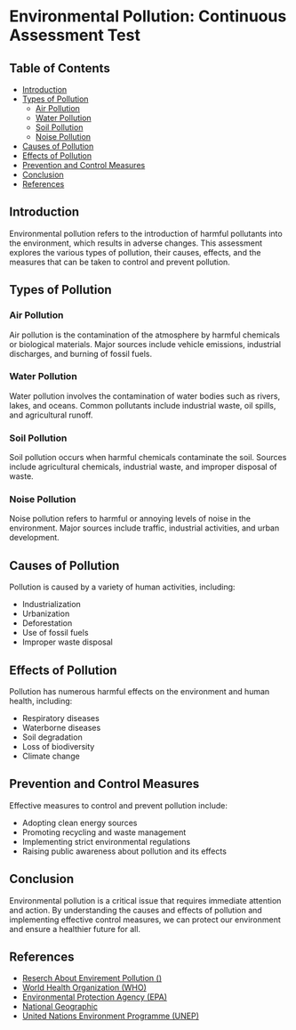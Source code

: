 # Environmental Pollution: Continuous Assessment Test

## Table of Contents
- [Introduction](#introduction)
- [Types of Pollution](#types-of-pollution)
  - [Air Pollution](#air-pollution)
  - [Water Pollution](#water-pollution)
  - [Soil Pollution](#soil-pollution)
  - [Noise Pollution](#noise-pollution)
- [Causes of Pollution](#causes-of-pollution)
- [Effects of Pollution](#effects-of-pollution)
- [Prevention and Control Measures](#prevention-and-control-measures)
- [Conclusion](#conclusion)
- [References](#references)

## Introduction
Environmental pollution refers to the introduction of harmful pollutants into the environment, which results in adverse changes. This assessment explores the various types of pollution, their causes, effects, and the measures that can be taken to control and prevent pollution.

## Types of Pollution

### Air Pollution
Air pollution is the contamination of the atmosphere by harmful chemicals or biological materials. Major sources include vehicle emissions, industrial discharges, and burning of fossil fuels.

### Water Pollution
Water pollution involves the contamination of water bodies such as rivers, lakes, and oceans. Common pollutants include industrial waste, oil spills, and agricultural runoff.

### Soil Pollution
Soil pollution occurs when harmful chemicals contaminate the soil. Sources include agricultural chemicals, industrial waste, and improper disposal of waste.

### Noise Pollution
Noise pollution refers to harmful or annoying levels of noise in the environment. Major sources include traffic, industrial activities, and urban development.

## Causes of Pollution
Pollution is caused by a variety of human activities, including:
- Industrialization
- Urbanization
- Deforestation
- Use of fossil fuels
- Improper waste disposal

## Effects of Pollution
Pollution has numerous harmful effects on the environment and human health, including:
- Respiratory diseases
- Waterborne diseases
- Soil degradation
- Loss of biodiversity
- Climate change

## Prevention and Control Measures
Effective measures to control and prevent pollution include:
- Adopting clean energy sources
- Promoting recycling and waste management
- Implementing strict environmental regulations
- Raising public awareness about pollution and its effects

## Conclusion
Environmental pollution is a critical issue that requires immediate attention and action. By understanding the causes and effects of pollution and implementing effective control measures, we can protect our environment and ensure a healthier future for all.

## References
- [Reserch About Envirement Pollution ()](https://www.researchgate.net/publication/372991318_Environmental_pollution_and_its_effect_on_human_health)
- [World Health Organization (WHO)](https://www.who.int/)
- [Environmental Protection Agency (EPA)](https://www.epa.gov/)
- [National Geographic](https://www.nationalgeographic.com/)
- [United Nations Environment Programme (UNEP)](https://www.unep.org/)


